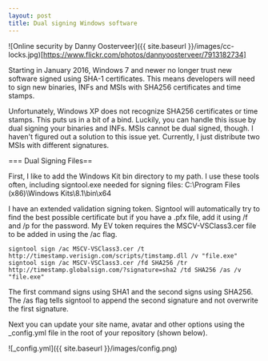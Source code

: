 ```yaml
---
layout: post
title: Dual signing Windows software
---
```


![Online security by Danny Oosterveer]({{ site.baseurl }}/images/cc-locks.jpg)[https://www.flickr.com/photos/dannyoosterveer/7913182734]

Starting in January 2016, Windows 7 and newer no longer trust new software signed using SHA-1 certificates. This means developers will need to sign new binaries, INFs and MSIs with SHA256 certificates and time stamps.

Unfortunately, Windows XP does not recognize SHA256 certificates or time stamps. This puts us in a bit of a bind. Luckily, you can handle this issue by dual signing your binaries and INFs. MSIs cannot be dual signed, though. I haven't figured out a solution to this issue yet. Currently, I just distribute two MSIs with different signatures.

=== Dual Signing Files==

First, I like to add the Windows Kit bin directory to my path. I use these tools often, including signtool.exe needed for signing files: C:\Program Files (x86)\Windows Kits\8.1\bin\x64

I have an extended validation signing token. Signtool will automatically try to find the best possible certificate but if you have a .pfx file, add it using /f and /p for the password. My EV token requires the MSCV-VSClass3.cer file to be added in using the /ac flag.

    signtool sign /ac MSCV-VSClass3.cer /t http://timestamp.verisign.com/scripts/timstamp.dll /v "file.exe"
    signtool sign /ac MSCV-VSClass3.cer /fd SHA256 /tr http://timestamp.globalsign.com/?signature=sha2 /td SHA256 /as /v "file.exe"

The first command signs using SHA1 and the second signs using SHA256. The /as flag tells signtool to append the second signature and not overwrite the first signature.

Next you can update your site name, avatar and other options using the _config.yml file in the root of your repository (shown below).

![_config.yml]({{ site.baseurl }}/images/config.png)
